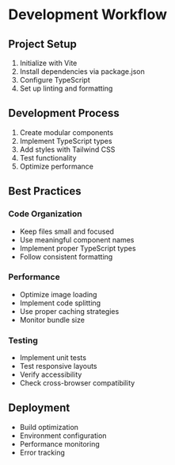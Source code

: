 # Development Workflow

## Project Setup
1. Initialize with Vite
2. Install dependencies via package.json
3. Configure TypeScript
4. Set up linting and formatting

## Development Process
1. Create modular components
2. Implement TypeScript types
3. Add styles with Tailwind CSS
4. Test functionality
5. Optimize performance

## Best Practices

### Code Organization
- Keep files small and focused
- Use meaningful component names
- Implement proper TypeScript types
- Follow consistent formatting

### Performance
- Optimize image loading
- Implement code splitting
- Use proper caching strategies
- Monitor bundle size

### Testing
- Implement unit tests
- Test responsive layouts
- Verify accessibility
- Check cross-browser compatibility

## Deployment
- Build optimization
- Environment configuration
- Performance monitoring
- Error tracking